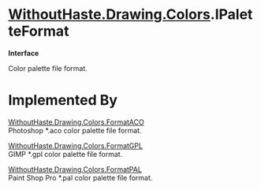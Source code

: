 # [WithoutHaste.Drawing.Colors](TableOfContents.WithoutHaste.Drawing.Colors.md).IPaletteFormat

**Interface**  

Color palette file format.  

# Implemented By

[WithoutHaste.Drawing.Colors.FormatACO](WithoutHaste.Drawing.Colors.FormatACO.md)  
Photoshop *.aco color palette file format.  

[WithoutHaste.Drawing.Colors.FormatGPL](WithoutHaste.Drawing.Colors.FormatGPL.md)  
GIMP *.gpl color palette file format.  

[WithoutHaste.Drawing.Colors.FormatPAL](WithoutHaste.Drawing.Colors.FormatPAL.md)  
Paint Shop Pro *.pal color palette file format.  

